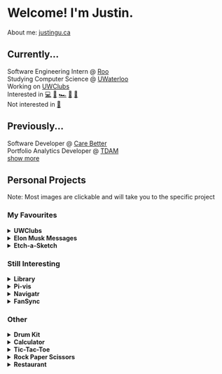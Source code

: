 # Welcome! I'm Justin.

About me: [justingu.ca](https://justingu.ca/)

## Currently...
Software Engineering Intern @ [Roo](https://www.roo.vet/)<br>
Studying Computer Science @ [UWaterloo](https://uwaterloo.ca/)<br>
Working on [UWClubs](https://www.uwclubs.com/)<br>
Interested in [💻](https://github.com/JusGu)
[🎨](https://www.malikafavre.com/)
[🏎](https://www.ferrari.com/en-EN/formula1)
[🎿](https://en.wikipedia.org/wiki/Skiing)
[🚶‍](https://en.wikipedia.org/wiki/Hiking)<br>
Not interested in 
[🥭](https://www.realfruitbubbletea.com/)

## Previously...
Software Developer @ [Care Better](https://web.archive.org/web/20240416233400/https://carebetter.com/)<br>
Portfolio Analytics Developer @ [TDAM](https://www.td.com/ca/en/asset-management/)<br>
[show more](https://justingu.ca/resume.pdf)

## Personal Projects

Note: Most images are clickable and will take you to the specific project

### My Favourites
<details>
<summary><b>UWClubs</b></summary>
UWClubs brings together clubs across Waterloo to create a centralized place for students to find events.
<a href="https://uwclubs.com/"><img src="https://i.imgur.com/u8tQXI7.png"></a>
</details>

<details>
<summary><b>Elon Musk Messages</b></summary>
Elon's text messages from the Court of Chancery’s release. 47k unique visitors and 600k reddit impressions (as of April 14th, 2024).
<a href="https://jusgu.github.io/elon-musks-texts/"><img src="https://i.imgur.com/j4rgONL.png"></a>
</details>

<details>
<summary><b>Etch-a-Sketch</b></summary>
A simple online gridded drawing canvas with adjustable grid size. Plus, this was completely made using just HTML, CSS and JavaScript!
<a href="https://jusgu.github.io/etch-a-sketch"><img src="https://i.imgur.com/G7mpquZ.png"></a>
</details>

### Still Interesting

<details>
<summary><b>Library</b></summary>
Library is a great website for keeping track of all the books you've read! Plus, Library also works well on mobile! Plus, this was completely made using just HTML, CSS and JavaScript!
<a href="https://jusgu.github.io/library"><img src="https://i.imgur.com/hRd8CCS.png"></a>
</details>

<details>
<summary><b>Pi-vis</b></summary>
Website that visualizes the approximation of PI using the Monte Carlo method.
<a href="https://jusgu.github.io/pi-vis"><img src="https://i.imgur.com/Mv91ra1.png"></a>
</details>

<details>
<summary><b>Navigatr</b></summary>
Navigatr allows users to request real-time information (weather, transit times, restaurant locations) through text messaging
<a href="https://github.com/JusGu/sms_app"><img src="https://i.imgur.com/FTDJdxy.png"></a>
</details>

<details>
<summary><b>FanSync</b></summary>
FANSYNC connects and coordinates fans from around a stadium by displaying intricate graphics on a user's phone. It's software to transform any video into custom defined dimensions and display them on individual devices.

<a href="https://www.youtube.com/watch?v=QQZS6zPs-6o&ab_channel=JustinGu"><img src="https://i.gyazo.com/cfcf726e1cb39101952e9a5c24f711f0.gif"></a>

</details>

### Other
<details>
<summary><b>Drum Kit</b></summary>
Keyboard controlled online drum soundboard.

<a href="https://jusgu.github.io/drumkit/"><img src="https://i.imgur.com/f2e8Do8.png"></a>
</details>
<details>
<summary><b>Calculator</b></summary>
A simple online calculator.

<a href="https://jusgu.github.io/calculator"><img src="https://i.imgur.com/3HzNF9G.png" ></a>
</details>
<details>
<summary><b>Tic-Tac-Toe</b></summary>
Play Tic Tac Toe with a friend on the browser!

<a href="https://jusgu.github.io/tic-tac-toe/"><img src="https://i.imgur.com/1xbD92G.png" ></a>
</details>
</details>
<details>
<summary><b>Rock Paper Scissors</b></summary>
Play rock paper scissors against the computer up to a round of 5.

<a href="https://jusgu.github.io/rock-paper-scissors/"><img src="https://i.imgur.com/4OJW2ZI.png" ></a>
</details>
<details>
<summary><b>Restaurant</b></summary>
A mock restaurant page that supports tabbed browsing to access About, Menu and Contact page.

<a href="https://jusgu.github.io/restaurant/"><img src="https://i.imgur.com/YLSvjsV.png" ></a>
</details>


